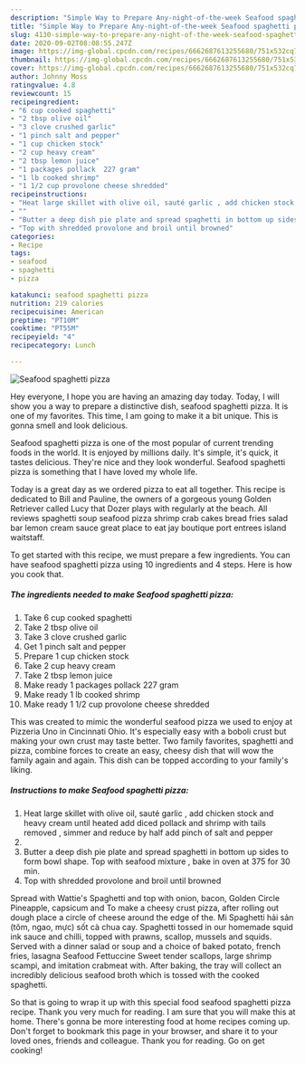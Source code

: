 ```yaml
---
description: "Simple Way to Prepare Any-night-of-the-week Seafood spaghetti pizza"
title: "Simple Way to Prepare Any-night-of-the-week Seafood spaghetti pizza"
slug: 4130-simple-way-to-prepare-any-night-of-the-week-seafood-spaghetti-pizza
date: 2020-09-02T08:08:55.247Z
image: https://img-global.cpcdn.com/recipes/6662687613255680/751x532cq70/seafood-spaghetti-pizza-recipe-main-photo.jpg
thumbnail: https://img-global.cpcdn.com/recipes/6662687613255680/751x532cq70/seafood-spaghetti-pizza-recipe-main-photo.jpg
cover: https://img-global.cpcdn.com/recipes/6662687613255680/751x532cq70/seafood-spaghetti-pizza-recipe-main-photo.jpg
author: Johnny Moss
ratingvalue: 4.8
reviewcount: 15
recipeingredient:
- "6 cup cooked spaghetti"
- "2 tbsp olive oil"
- "3 clove crushed garlic"
- "1 pinch salt and pepper"
- "1 cup chicken stock"
- "2 cup heavy cream"
- "2 tbsp lemon juice"
- "1 packages pollack  227 gram"
- "1 lb cooked shrimp"
- "1 1/2 cup provolone cheese shredded"
recipeinstructions:
- "Heat large skillet with olive oil, sauté garlic , add chicken stock and heavy cream until heated add diced pollack and shrimp with tails removed , simmer and reduce by half add pinch of salt and pepper"
- ""
- "Butter a deep dish pie plate and spread spaghetti in bottom up sides to form bowl shape. Top with seafood mixture , bake in oven at 375 for 30 min."
- "Top with shredded provolone and broil until browned"
categories:
- Recipe
tags:
- seafood
- spaghetti
- pizza

katakunci: seafood spaghetti pizza 
nutrition: 219 calories
recipecuisine: American
preptime: "PT10M"
cooktime: "PT55M"
recipeyield: "4"
recipecategory: Lunch

---
```



![Seafood spaghetti pizza](https://img-global.cpcdn.com/recipes/6662687613255680/751x532cq70/seafood-spaghetti-pizza-recipe-main-photo.jpg)

Hey everyone, I hope you are having an amazing day today. Today, I will show you a way to prepare a distinctive dish, seafood spaghetti pizza. It is one of my favorites. This time, I am going to make it a bit unique. This is gonna smell and look delicious.

Seafood spaghetti pizza is one of the most popular of current trending foods in the world. It is enjoyed by millions daily. It's simple, it's quick, it tastes delicious. They're nice and they look wonderful. Seafood spaghetti pizza is something that I have loved my whole life.

Today is a great day as we ordered pizza to eat all together. This recipe is dedicated to Bill and Pauline, the owners of a gorgeous young Golden Retriever called Lucy that Dozer plays with regularly at the beach. All reviews spaghetti soup seafood pizza shrimp crab cakes bread fries salad bar lemon cream sauce great place to eat jay boutique port entrees island waitstaff.


To get started with this recipe, we must prepare a few ingredients. You can have seafood spaghetti pizza using 10 ingredients and 4 steps. Here is how you cook that.

<!--inarticleads1-->

##### The ingredients needed to make Seafood spaghetti pizza:

1. Take 6 cup cooked spaghetti
1. Take 2 tbsp olive oil
1. Take 3 clove crushed garlic
1. Get 1 pinch salt and pepper
1. Prepare 1 cup chicken stock
1. Take 2 cup heavy cream
1. Take 2 tbsp lemon juice
1. Make ready 1 packages pollack  227 gram
1. Make ready 1 lb cooked shrimp
1. Make ready 1 1/2 cup provolone cheese shredded


This was created to mimic the wonderful seafood pizza we used to enjoy at Pizzeria Uno in Cincinnati Ohio. It&#39;s especially easy with a boboli crust but making your own crust may taste better. Two family favorites, spaghetti and pizza, combine forces to create an easy, cheesy dish that will wow the family again and again. This dish can be topped according to your family&#39;s liking. 

<!--inarticleads2-->

##### Instructions to make Seafood spaghetti pizza:

1. Heat large skillet with olive oil, sauté garlic , add chicken stock and heavy cream until heated add diced pollack and shrimp with tails removed , simmer and reduce by half add pinch of salt and pepper
1. 
1. Butter a deep dish pie plate and spread spaghetti in bottom up sides to form bowl shape. Top with seafood mixture , bake in oven at 375 for 30 min.
1. Top with shredded provolone and broil until browned


Spread with Wattie&#39;s Spaghetti and top with onion, bacon, Golden Circle Pineapple, capsicum and To make a cheesy crust pizza, after rolling out dough place a circle of cheese around the edge of the. Mì Spaghetti hải sản (tôm, ngao, mực) sốt cà chua cay. Spaghetti tossed in our homemade squid ink sauce and chilli, topped with prawns, scallop, mussels and squids. Served with a dinner salad or soup and a choice of baked potato, french fries, lasagna Seafood Fettuccine Sweet tender scallops, large shrimp scampi, and imitation crabmeat with. After baking, the tray will collect an incredibly delicious seafood broth which is tossed with the cooked spaghetti. 

So that is going to wrap it up with this special food seafood spaghetti pizza recipe. Thank you very much for reading. I am sure that you will make this at home. There's gonna be more interesting food at home recipes coming up. Don't forget to bookmark this page in your browser, and share it to your loved ones, friends and colleague. Thank you for reading. Go on get cooking!

